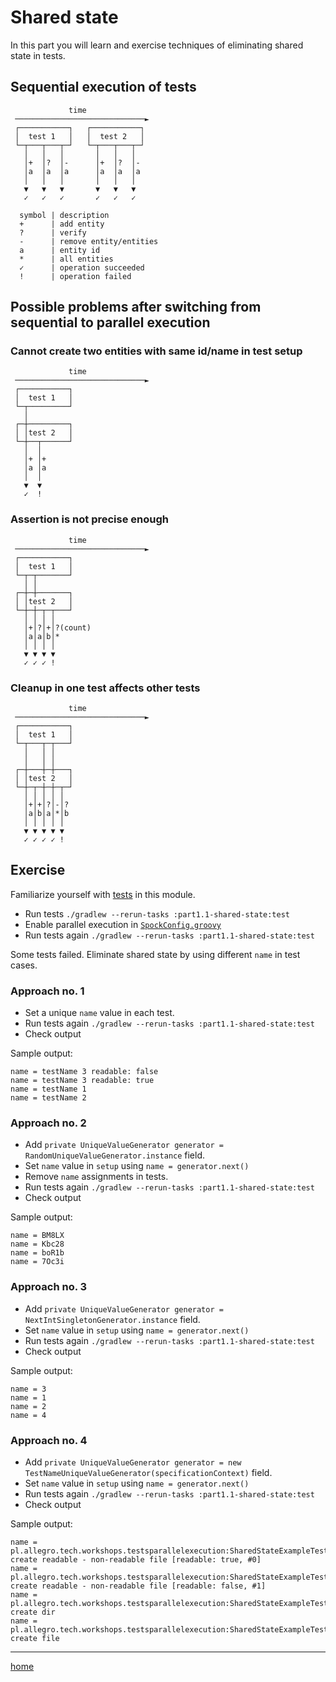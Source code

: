 # Shared state

In this part you will learn and exercise techniques of eliminating shared state in tests.

## Sequential execution of tests

```text
             time
 ─────────────────────────────►
 ┌───────────┐   ┌───────────┐
 │  test 1   │   │  test 2   │
 └─┬───┬───┬─┘   └─┬───┬───┬─┘
   │   │   │       │   │   │
   │+  │?  │-      │+  │?  │-
   │a  │a  │a      │a  │a  │a
   │   │   │       │   │   │
   ▼   ▼   ▼       ▼   ▼   ▼
   ✓   ✓   ✓       ✓   ✓   ✓
```

```text
  symbol | description
  +      | add entity
  ?      | verify
  -      | remove entity/entities
  a      | entity id
  *      | all entities
  ✓      | operation succeeded
  !      | operation failed
```

## Possible problems after switching from sequential to parallel execution

### Cannot create two entities with same id/name in test setup

```text
             time
 ─────────────────────────────►
 ┌───────────┐
 │  test 1   │
 └─┬─────────┘
   │
 ┌─┼─────────┐
 │ │test 2   │
 └─┼──┬──────┘
   │  │
   │+ │+
   │a │a
   │  │
   ▼  ▼
   ✓  !
```

### Assertion is not precise enough

```text
             time
 ─────────────────────────────►
 ┌───────────┐
 │  test 1   │
 └─┬─┬───────┘
   │ │
 ┌─┼─┼───────┐
 │ │test 2   │
 └─┼─┼─┬─┬───┘
   │ │ │ │
   │+│?│+│?(count)
   │a│a│b│*
   │ │ │ │
   ▼ ▼ ▼ ▼
   ✓ ✓ ✓ !
```

### Cleanup in one test affects other tests

```text
             time
 ─────────────────────────────►
 ┌───────────┐
 │  test 1   │
 └─┬───┬─┬───┘
   │   │ │
   │   │ │
 ┌─┼───┼─┼───┐
 │ │test 2   │
 └─┼─┬─┼─┼─┬─┘
   │ │ │ │ │
   │+│+│?│-│?
   │a│b│a│*│b
   │ │ │ │ │
   ▼ ▼ ▼ ▼ ▼
   ✓ ✓ ✓ ✓ !
```

## Exercise

Familiarize yourself with [tests](src/test/groovy) in this module.

- Run tests `./gradlew --rerun-tasks :part1.1-shared-state:test`
- Enable parallel execution
  in [`SpockConfig.groovy`](src/test/resources/SpockConfig.groovy)
- Run tests again `./gradlew --rerun-tasks :part1.1-shared-state:test`

Some tests failed. Eliminate shared state by using different `name` in test cases.

### Approach no. 1

- Set a unique `name` value in each test.
- Run tests again `./gradlew --rerun-tasks :part1.1-shared-state:test`
- Check output

Sample output:

```text
name = testName 3 readable: false
name = testName 3 readable: true
name = testName 1
name = testName 2
```

### Approach no. 2

- Add `private UniqueValueGenerator generator = RandomUniqueValueGenerator.instance` field.
- Set `name` value in `setup` using `name = generator.next()`
- Remove `name` assignments in tests.
- Run tests again `./gradlew --rerun-tasks :part1.1-shared-state:test`
- Check output

Sample output:

```text
name = BM8LX
name = Kbc28
name = boR1b
name = 7Oc3i
```

### Approach no. 3

- Add `private UniqueValueGenerator generator = NextIntSingletonGenerator.instance` field.
- Set `name` value in `setup` using `name = generator.next()`
- Run tests again `./gradlew --rerun-tasks :part1.1-shared-state:test`
- Check output

Sample output:

```text
name = 3
name = 1
name = 2
name = 4
```

### Approach no. 4

- Add `private UniqueValueGenerator generator = new TestNameUniqueValueGenerator(specificationContext)` field.
- Set `name` value in `setup` using `name = generator.next()`
- Run tests again `./gradlew --rerun-tasks :part1.1-shared-state:test`
- Check output

Sample output:

```text
name = pl.allegro.tech.workshops.testsparallelexecution:SharedStateExampleTest:should create readable - non-readable file [readable: true, #0]
name = pl.allegro.tech.workshops.testsparallelexecution:SharedStateExampleTest:should create readable - non-readable file [readable: false, #1]
name = pl.allegro.tech.workshops.testsparallelexecution:SharedStateExampleTest:should create dir
name = pl.allegro.tech.workshops.testsparallelexecution:SharedStateExampleTest:should create file
```

---

[home](../README.md)

